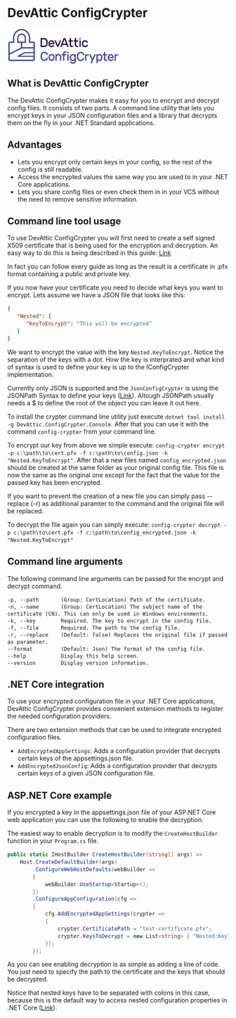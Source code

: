 # DevAttic ConfigCrypter
![DevAttic ConfigCrypter Logo](devattic_configcrypter-normal256.png "DevAttic ConfigCrypter Logo")

## What is DevAttic ConfigCrypter
The DevAttic ConfigCrypter makes it easy for you to encrypt and decrypt config files. It consists of two parts. A command line utility that lets you encrypt keys in your JSON configuration files and a library that decrypts them on the fly in your .NET Standard applications.

## Advantages
- Lets you encrypt only certain keys in your config, so the rest of the config is still readable.
- Access the encrypted values the same way you are used to in your .NET Core applications.
- Lets you share config files or even check them in in your VCS without the need to remove sensitive information.

## Command line tool usage
To use DevAttic ConfigCrypter you will first need to create a self signed X509 certificate that is being used for the encryption and decryption. An easy way to do this is being described in this guide: [Link](https://www.claudiobernasconi.ch/2016/04/17/creating-a-self-signed-x509-certificate-using-openssl-on-windows/)

In fact you can follow every guide as long as the result is a certificate in .pfx format containing a public and private key.

If you now have your certificate you need to decide what keys you want to encrypt. Lets assume we have a JSON file that looks like this:

```json
{
   "Nested": {
      "KeyToEncrypt": "This will be encrypted"
   }
}
```

We want to encrypt the value with the key `Nested.KeyToEncrypt`. Notice the separation of the keys with a dot. How the key is interprated and what kind of syntax is used to define your key is up to the IConfigCrypter implementation.

Currently only JSON is supported and the `JsonConfigCrypter` is using the JSONPath Syntax to define your keys ([Link](https://goessner.net/articles/JsonPath/)). Altough JSONPath usually needs a $ to define the root of the object you can leave it out here.

To install the crypter command line utility just execute `dotnet tool install -g DevAttic.ConfigCrypter.Console`. After that you can use it with the command `config-crypter` from your command line.

To encrypt our key from above we simple execute:
`config-crypter encrypt -p c:\path\to\cert.pfx -f c:\path\to\config.json -k "Nested.KeyToEncrypt"`.
After that a new files named `config_encrypted.json` should be created at the same folder as your original config file. This file is now the same as the original one except for the fact that the value for the passed key has been encrypted.

If you want to prevent the creation of a new file you can simply pass --replace (-r) as additional paramter to the command and the original file will be replaced.

To decrypt the file again you can simply execute:
`config-crypter decrypt -p c:\path\to\cert.pfx -f c:\path\to\config_encrypted.json -k "Nested.KeyToEncrypt"`

## Command line arguments
The following command line arguments can be passed for the encrypt and decrypt command.
```
-p, --path       (Group: CertLocation) Path of the certificate.
-n, --name       (Group: CertLocation) The subject name of the certificate (CN). This can only be used in Windows environments.
-k, --key        Required. The key to encrypt in the config file.
-f, --file       Required. The path to the config file.
-r, --replace    (Default: false) Replaces the original file if passed as parameter.
--format         (Default: Json) The format of the config file.
--help           Display this help screen.
--version        Display version information.
```

## .NET Core integration
To use your encrypted configuration file in your .NET Core applications, DevAttic ConfigCrypter provides convenient extension methods to register the needed configuration providers.

There are two extension methods that can be used to integrate encrypted configuration files.

- `AddEncryptedAppSettings`: Adds a configuration provider that decrypts certain keys of the appsettings.json file.
- `AddEncryptedJsonConfig`: Adds a configuration provider  that decrypts certain keys of a given JSON configuration file.

## ASP.NET Core example
If you encrypted a key in the appsettings.json file of your ASP.NET Core web application you can use the following to enable the decryption.

The easiest way to enable decryption is to modify the `CreateHostBuilder` function in your `Program.cs` file.

```csharp
public static IHostBuilder CreateHostBuilder(string[] args) =>
    Host.CreateDefaultBuilder(args)
        .ConfigureWebHostDefaults(webBuilder =>
        {
            webBuilder.UseStartup<Startup>();
        })
        .ConfigureAppConfiguration(cfg =>
        {
            cfg.AddEncryptedAppSettings(crypter =>
            {
                crypter.CertificatePath = "test-certificate.pfx";
                crypter.KeysToDecrypt = new List<string> { "Nested:KeyToEncrypt" };
            });
        });
```

As you can see enabling decryption is as simple as adding a line of code. You just need to specify the path to the certificate and the keys that should be decrypted.

Notice that nested keys have to be separated with colons in this case, because this is the default way to access nested configuration properties in .NET Core ([Link](https://docs.microsoft.com/en-us/aspnet/core/fundamentals/configuration/?view=aspnetcore-3.1#configuration-keys-and-values)).